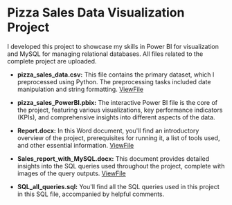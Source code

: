 # Pizza Sales Data Visualization Project

I developed this project to showcase my skills in Power BI for visualization and MySQL for managing relational databases. All files related to the complete project are uploaded.

- **pizza_sales_data.csv:** This file contains the primary dataset, which I preprocessed using Python. The preprocessing tasks included date manipulation and string formatting. [ViewFile](https://1drv.ms/x/s!AtpsnM6_VxvMhxRsR4OO_yYUc6pe?e=gqMjV9)

- **pizza_sales_PowerBI.pbix:** The interactive Power BI file is the core of the project, featuring various visualizations, key performance indicators (KPIs), and comprehensive insights into different aspects of the data.

- **Report.docx:** In this Word document, you'll find an introductory overview of the project, prerequisites for running it, a list of tools used, and other essential information. [ViewFile](https://onedrive.live.com/view.aspx?resid=CC1B57BFCE9C6CDA!911&ithint=file%2cdocx&wdo=2&authkey=!ABpp0K4DY__O1Kw)

- **Sales_report_with_MySQL.docx:** This document provides detailed insights into the SQL queries used throughout the project, complete with images of the query outputs. [ViewFile](https://onedrive.live.com/view.aspx?resid=CC1B57BFCE9C6CDA!913&ithint=file%2cdocx&wdo=2&authkey=!AA-8fC1SEaSplDE)

- **SQL_all_queries.sql:** You'll find all the SQL queries used in this project in this SQL file, accompanied by helpful comments.